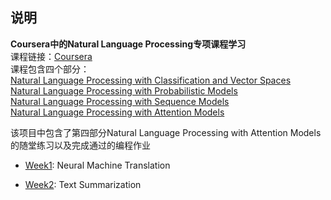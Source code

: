 ## <font face="楷体">说明</font>
**Coursera中的Natural Language Processing专项课程学习**    
课程链接：[Coursera](https://www.coursera.org/specializations/natural-language-processing)  
课程包含四个部分：  
[Natural Language Processing with Classification and Vector Spaces](https://www.coursera.org/learn/classification-vector-spaces-in-nlp)  
[Natural Language Processing with Probabilistic Models](https://www.coursera.org/learn/probabilistic-models-in-nlp)  
[Natural Language Processing with Sequence Models](https://www.coursera.org/learn/sequence-models-in-nlp)  
[Natural Language Processing with Attention Models](https://www.coursera.org/learn/attention-models-in-nlp)  

该项目中包含了第四部分Natural Language Processing with Attention Models的随堂练习以及完成通过的编程作业
  
- [Week1](https://github.com/Huntersxsx/Coursera-NLP-Learning/tree/master/Attention-Models/Week1): Neural Machine Translation    

- [Week2](https://github.com/Huntersxsx/Coursera-NLP-Learning/tree/master/Attention-Models/Week2): Text Summarization  

